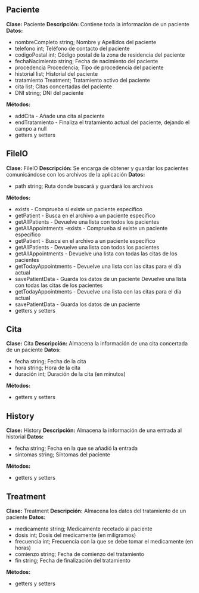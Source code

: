 ## Paciente
**Clase:** Paciente
**Descripción:** Contiene toda la información de un paciente
**Datos:**

 * nombreCompleto string; Nombre y Apellidos del paciente
 * telefono int; Teléfono de contacto del paciente
 * codigoPostal int; Código postal de la zona de residencia del paciente
 * fechaNacimiento string; Fecha de nacimiento del paciente
 * procedencia Procedencia; Tipo de procedencia del paciente
 * historial list<History>; Historial del paciente
 * tratamiento Treatment; Tratamiento activo del paciente
 * cita list<Cita>; Citas concertadas del paciente
 * DNI string; DNI del paciente

**Métodos:**

 * addCita - Añade una cita al paciente
 * endTratamiento - Finaliza el tratamiento actual del paciente, dejando el campo a null
 * getters y setters


## FileIO
**Clase:** FileIO
**Descripción:** Se encarga de obtener y guardar los pacientes comunicándose con los archivos de la aplicación 
**Datos:**

 * path string; Ruta donde buscará y guardará los archivos

**Métodos:**

 * exists - Comprueba si existe un paciente específico
 * getPatient - Busca en el archivo a un paciente específico
 * getAllPatients - Devuelve una lista con todos los pacientes
 * getAllAppointments -exists - Comprueba si existe un paciente específico
 * getPatient - Busca en el archivo a un paciente específico
 * getAllPatients - Devuelve una lista con todos los pacientes
 * getAllAppointments - Devuelve una lista con todas las citas de los pacientes
 * getTodayAppointments - Devuelve una lista con las citas para el día actual
 * savePatientData - Guarda los datos de un paciente Devuelve una lista con todas las citas de los pacientes
 * getTodayAppointments - Devuelve una lista con las citas para el día actual
 * savePatientData - Guarda los datos de un paciente
 * getters y setters


## Cita
**Clase:** Cita
**Descripción:** Almacena la información de una cita concertada de un paciente
**Datos:**

 * fecha string; Fecha de la cita
 * hora string; Hora de la cita
 * duración int; Duración de la cita (en minutos)

**Métodos:**

 * getters y setters

## History
**Clase:** History
**Descripción:** Almacena la información de una entrada al historial
**Datos:**

 * fecha string; Fecha en la que se añadió la entrada
 * sintomas string; Síntomas del paciente

**Métodos:**

 * getters y setters

## Treatment
**Clase:** Treatment
**Descripción:** Almacena los datos del tratamiento de un paciente
**Datos:**

 * medicamente string; Medicamente recetado al paciente
 * dosis int; Dosis del medicamente (en miligramos)
 * frecuencia int; Frecuencia con la que se debe tomar el medicamente (en horas)
 * comienzo string; Fecha de comienzo del tratamiento
 * fin string; Fecha de finalización del tratamiento

**Métodos:**

 * getters y setters